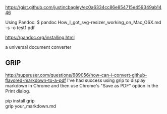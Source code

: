 https://gist.github.com/justincbagley/ec0a6334cc86e854715e459349ab1446


Using Pandoc:
$ pandoc How_I_got_svg-resizer_working_on_Mac_OSX.md -s -o test1.pdf

https://pandoc.org/installing.html

a universal document converter




## GRIP
http://superuser.com/questions/689056/how-can-i-convert-github-flavored-markdown-to-a-pdf I've had success using grip to display markdown in Chrome and then use Chrome's "Save as PDF" option in the Print dialog.

pip install grip  
grip your_markdown.md